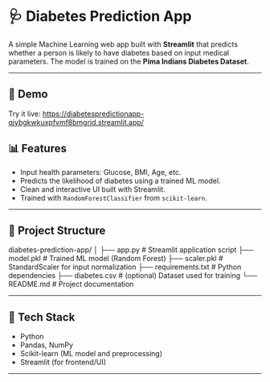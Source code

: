 # 🩺 Diabetes Prediction App

A simple Machine Learning web app built with **Streamlit** that predicts whether a person is likely to have diabetes based on input medical parameters. The model is trained on the **Pima Indians Diabetes Dataset**.

---

## 🚀 Demo

Try it live: https://diabetespredictionapp-qjybgkwkuxpfvmf8bmgrjd.streamlit.app/

## 📊 Features

- Input health parameters: Glucose, BMI, Age, etc.
- Predicts the likelihood of diabetes using a trained ML model.
- Clean and interactive UI built with Streamlit.
- Trained with `RandomForestClassifier` from `scikit-learn`.

---

## 📁 Project Structure

diabetes-prediction-app/
│
├── app.py # Streamlit application script
├── model.pkl # Trained ML model (Random Forest)
├── scaler.pkl # StandardScaler for input normalization
├── requirements.txt # Python dependencies
├── diabetes.csv # (optional) Dataset used for training
└── README.md # Project documentation




---

## 🧠 Tech Stack

- Python
- Pandas, NumPy
- Scikit-learn (ML model and preprocessing)
- Streamlit (for frontend/UI)

---


